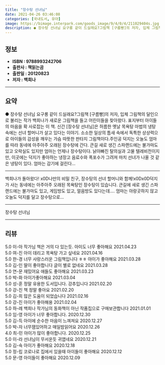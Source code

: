 ```yaml
---
title: "장수탕 선녀님"
date: 2021-04-26 03:46:08
categories: [국내도서, 유아]
image: https://bimage.interpark.com/goods_image/9/4/0/4/211029404s.jpg
description: ● 장수탕 선녀님 요구롱 같이 드실래요?그림책 [구름빵]의 저자, 입체 그림책의 달인으로 불리는 작가 백희나가 새로운 그림책을 들고 어린이들을 찾아왔다. 표지부터 아이들의 마음을 확 사로잡는 이 책. 신간 [장수탕 선녀님]은 허름한 옛날 목욕탕 마법의 냉탕 속에는 선녀 할머니가 살고
---
```


## **정보**

- **ISBN : 9788993242706**
- **출판사 : 책읽는곰**
- **출판일 : 20120823**
- **저자 : 백희나**

------



## **요약**

●  장수탕 선녀님 요구롱 같이 드실래요?그림책 [구름빵]의 저자, 입체 그림책의 달인으로 불리는 작가 백희나가 새로운 그림책을 들고 어린이들을 찾아왔다. 표지부터 아이들의 마음을 확 사로잡는 이 책. 신간 [장수탕 선녀님]은 허름한 옛날 목욕탕 마법의 냉탕 속에는 선녀 할머니가 살고 있다는 이야기. 소소한 일상의 틈새 속에서 독특한 상상력으로 아이들의 감성을 깨우는 가슴 따뜻한 판타지 그림책이다.주인공 덕지는 오늘도 엄마를 따라 동네에 아주아주 오래된 장수탕에 간다. 큰길 새로 생긴 스파랜드에는 불가마도 있고 오락실도 있지만 엄마는 언제나 장수탕이다. 낡아빠진 탈의실과 고물 텔레비전이지만, 이곳에는 덕지가 좋아하는 냉장고 음료수와 폭포수가 그려져 마치  선녀가 나올 것 같은 냉탕이 있다. 엄마는 감기에 걸린다...

------

백희나가 돌아왔다! x0D나만의 비밀 친구, 장수탕의 선녀 할머니와 함께!x0Dx0D덕지가 사는 동네에는 아주아주 오래된 목욕탕인 장수탕이 있습니다. 큰길에 새로 생긴 스파 랜드에는 불가마도 있고, 게임방도 있고, 얼음방도 있다는데…. 엄마는 아랑곳하지 않고 오늘도 덕지를 달고 장수탕으로... 

------


장수탕 선녀님 

------


## **리뷰** 

5.0 이-아 작가님 책은 거의 다 있는듯. 아이도 너무 좋아해요 2021.04.23 <br/>5.0 여-진 아이 데리고 목욕탕 가고 싶네요 2021.04.16 <br/>5.0 한-경 너무 사랑스러운 그림책입니다 ㅎㅎ 아이가 좋아해요 2021.03.28 <br/>5.0 김-인 딸이 좋아합니다 글이 별로 없네요  2021.03.28 <br/>5.0 연-문 재밌어요 애들도 좋아해요 2021.03.23 <br/>5.0 박-화 아이가좋아해요 2021.03.04 <br/>5.0 성-훈 정말 유용한 도서입니다. 강추입니다  2021.02.20 <br/>5.0 강-진 책 정말 좋아요 2021.02.20 <br/>5.0 김-희 많은 도움이 되었습니다 2021.02.16 <br/>5.0 강-진 아이가 좋아해용 2021.02.04 <br/>5.0 하-례 백희나 작가님의 동화책이 아닌 작품집으로 구매보관합니다 2021.01.01 <br/>5.0 임-영 아이가 너무 좋아합니다. 2020.12.30 <br/>5.0 김-득 아이에 순수한 마음이 느껴져요 2020.12.27 <br/>5.0 박-자 너무잼있어하고 매일밤읽어요 2020.12.26 <br/>4.0 최-민 아이가 많이 좋아합니다. 2020.12.25 <br/>5.0 이-라 선녀님이 무서운듯 귀엽네요 2020.12.21 <br/>5.0 김-숙 아이가 좋아해요 2020.12.18 <br/>5.0 정-립 코로나로 집에서 있을때 아이들이 좋아해요 2020.12.12 <br/>5.0 문-영 아이들이 좋아해요 2020.12.09 <br/>